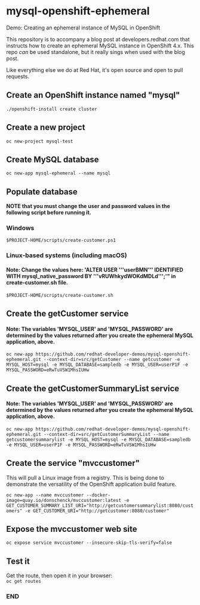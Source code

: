 # mysql-openshift-ephemeral
Demo: Creating an ephemeral instance of MySQL in OpenShift

This repository is to accompany a blog post at developers.redhat.com that instructs how to create an ephemeral MySQL instance in OpenShift 4.x. This repo *can* be used standalone, but it really sings when used with the blog post.

Like everything else we do at Red Hat, it's open source and open to pull requests.

## Create an OpenShift instance named "mysql"  
`./openshift-install create cluster`  

## Create a new project
`oc new-project mysql-test`  

## Create MySQL database
`oc new-app mysql-ephemeral --name mysql`  

## Populate database  

**NOTE that you must change the user and password values in the following script before running it.**

### Windows
`$PROJECT-HOME/scripts/create-customer.ps1`  

### Linux-based systems (including macOS)
#### Note: Change the values here: 'ALTER USER '\''userBMN'\'' IDENTIFIED WITH mysql_native_password BY '\''vRUWhkydWOKdMDLd'\'';'" in create-customer.sh file.
`$PROJECT-HOME/scripts/create-customer.sh`  

## Create the getCustomer service
#### Note: The variables 'MYSQL_USER' and 'MYSQL_PASSWORD' are determined by the values returned after you create the ephemeral MySQL application, above.  

`oc new-app https://github.com/redhat-developer-demos/mysql-openshift-ephemeral.git --context-dir=src/getCustomer --name getcustomer -e MYSQL_HOST=mysql -e MYSQL_DATABASE=sampledb -e MYSQL_USER=userP1F -e MYSQL_PASSWORD=eRwTuVSW1MhsIUHw`  

## Create the getCustomerSummaryList service
#### Note: The variables 'MYSQL_USER' and 'MYSQL_PASSWORD' are determined by the values returned after you create the ephemeral MySQL application, above.  

`oc new-app https://github.com/redhat-developer-demos/mysql-openshift-ephemeral.git --context-dir=src/getCustomerSummaryList --name getcustomersummarylist -e MYSQL_HOST=mysql -e MYSQL_DATABASE=sampledb -e MYSQL_USER=userP1F -e MYSQL_PASSWORD=eRwTuVSW1MhsIUHw`  

## Create the service "mvccustomer"
This will pull a Linux image from a registry. This is being done to demonstrate the versatility of the OpenShift application build feature.

`oc new-app --name mvccustomer --docker-image=quay.io/donschenck/mvccustomer:latest -e GET_CUSTOMER_SUMMARY_LIST_URI="http://getcustomersummarylist:8080/customers" -e GET_CUSTOMER_URI="http://getcustomer:8080/customer"`

## Expose the mvccustomer web site
`oc expose service mvccustomer --insecure-skip-tls-verify=false`

## Test it
Get the route, then open it in your browser:  
`oc get routes`


### END ###
